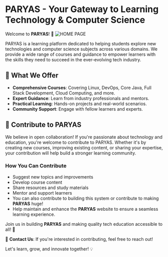 # PARYAS - Your Gateway to Learning Technology & Computer Science

Welcome to **PARYAS**! 🚀
![HOME PAGE](https://github.com/user-attachments/assets/fd4a59cb-ebae-443b-9efc-96196484d159)


PARYAS is a learning platform dedicated to helping students explore new technologies and computer science subjects across various domains. We provide a wide range of courses and guidance to empower learners with the skills they need to succeed in the ever-evolving tech industry.

## 🌟 What We Offer
- **Comprehensive Courses**: Covering Linux, DevOps, Core Java, Full Stack Development, Cloud Computing, and more.
- **Expert Guidance**: Learn from industry professionals and mentors.
- **Practical Learning**: Hands-on projects and real-world scenarios.
- **Community Support**: Engage with fellow learners and experts.

## 🤝 Contribute to PARYAS
We believe in open collaboration! If you're passionate about technology and education, you're welcome to contribute to PARYAS. Whether it's by creating new courses, improving existing content, or sharing your expertise, your contribution will help build a stronger learning community.

### How You Can Contribute
- Suggest new topics and improvements
- Develop course content
- Share resources and study materials
- Mentor and support learners
- You can also contribute to building this system or contribute to making **PARYAS** huge!
- Help maintain and enhance the **PARYAS** website to ensure a seamless learning experience.

Join us in building **PARYAS** and making quality tech education accessible to all! 🚀

📩 **Contact Us**: If you're interested in contributing, feel free to reach out!

Let's learn, grow, and innovate together! 💡

